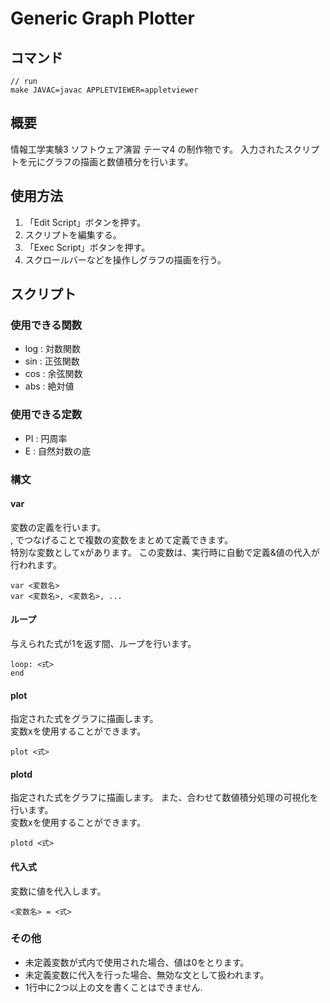 # Generic Graph Plotter

## コマンド

```
// run
make JAVAC=javac APPLETVIEWER=appletviewer
```

## 概要

情報工学実験3 ソフトウェア演習 テーマ4 の制作物です。
入力されたスクリプトを元にグラフの描画と数値積分を行います。

## 使用方法

1. 「Edit Script」ボタンを押す。
2. スクリプトを編集する。
3. 「Exec Script」ボタンを押す。
4. スクロールバーなどを操作しグラフの描画を行う。


## スクリプト

### 使用できる関数

- log : 対数関数
- sin : 正弦関数
- cos : 余弦関数
- abs : 絶対値

### 使用できる定数

- PI : 円周率
- E : 自然対数の底

### 構文

#### var

変数の定義を行います。  
, でつなげることで複数の変数をまとめて定義できます。  
特別な変数としてxがあります。
この変数は、実行時に自動で定義&値の代入が行われます。  

```
var <変数名>
var <変数名>, <変数名>, ...
```

#### ループ

与えられた式が1を返す間、ループを行います。

```
loop: <式>
end
```

#### plot

指定された式をグラフに描画します。  
変数xを使用することができます。

```
plot <式>
```

#### plotd

指定された式をグラフに描画します。
また、合わせて数値積分処理の可視化を行います。  
変数xを使用することができます。

```
plotd <式>
```

#### 代入式

変数に値を代入します。

```
<変数名> = <式>
```

### その他

- 未定義変数が式内で使用された場合、値は0をとります。
- 未定義変数に代入を行った場合、無効な文として扱われます。
- 1行中に2つ以上の文を書くことはできません.

